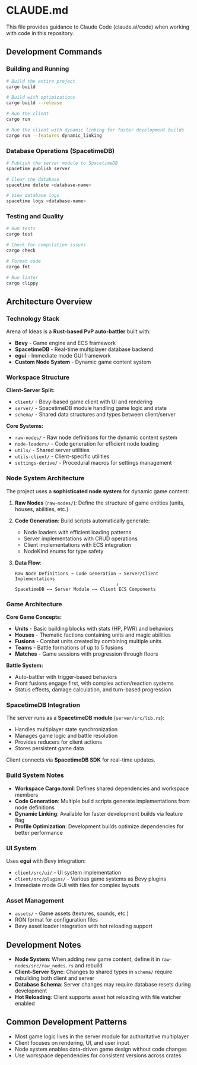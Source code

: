 # CLAUDE.md

This file provides guidance to Claude Code (claude.ai/code) when working with code in this repository.

## Development Commands

### Building and Running
```bash
# Build the entire project
cargo build

# Build with optimizations
cargo build --release

# Run the client
cargo run

# Run the client with dynamic linking for faster development builds
cargo run --features dynamic_linking
```

### Database Operations (SpacetimeDB)
```bash
# Publish the server module to SpacetimeDB
spacetime publish server

# Clear the database
spacetime delete <database-name>

# View database logs
spacetime logs <database-name>
```

### Testing and Quality
```bash
# Run tests
cargo test

# Check for compilation issues
cargo check

# Format code
cargo fmt

# Run linter
cargo clippy
```

## Architecture Overview

### Technology Stack
Arena of Ideas is a **Rust-based PvP auto-battler** built with:
- **Bevy** - Game engine and ECS framework
- **SpacetimeDB** - Real-time multiplayer database backend
- **egui** - Immediate mode GUI framework
- **Custom Node System** - Dynamic game content system

### Workspace Structure

**Client-Server Split:**
- `client/` - Bevy-based game client with UI and rendering
- `server/` - SpacetimeDB module handling game logic and state
- `schema/` - Shared data structures and types between client/server

**Core Systems:**
- `raw-nodes/` - Raw node definitions for the dynamic content system
- `node-loaders/` - Code generation for efficient node loading
- `utils/` - Shared server utilities  
- `utils-client/` - Client-specific utilities
- `settings-derive/` - Procedural macros for settings management

### Node System Architecture

The project uses a **sophisticated node system** for dynamic game content:

1. **Raw Nodes** (`raw-nodes/`): Define the structure of game entities (units, houses, abilities, etc.)

2. **Code Generation**: Build scripts automatically generate:
   - Node loaders with efficient loading patterns
   - Server implementations with CRUD operations
   - Client implementations with ECS integration
   - NodeKind enums for type safety

3. **Data Flow**:
   ```
   Raw Node Definitions → Code Generation → Server/Client Implementations
                                         ↓
   SpacetimeDB ←→ Server Module ←→ Client ECS Components
   ```

### Game Architecture

**Core Game Concepts:**
- **Units** - Basic building blocks with stats (HP, PWR) and behaviors
- **Houses** - Thematic factions containing units and magic abilities
- **Fusions** - Combat units created by combining multiple units
- **Teams** - Battle formations of up to 5 fusions
- **Matches** - Game sessions with progression through floors

**Battle System:**
- Auto-battler with trigger-based behaviors
- Front fusions engage first, with complex action/reaction systems
- Status effects, damage calculation, and turn-based progression

### SpacetimeDB Integration

The server runs as a **SpacetimeDB module** (`server/src/lib.rs`):
- Handles multiplayer state synchronization
- Manages game logic and battle resolution  
- Provides reducers for client actions
- Stores persistent game data

Client connects via **SpacetimeDB SDK** for real-time updates.

### Build System Notes

- **Workspace Cargo.toml**: Defines shared dependencies and workspace members
- **Code Generation**: Multiple build scripts generate implementations from node definitions
- **Dynamic Linking**: Available for faster development builds via feature flag
- **Profile Optimization**: Development builds optimize dependencies for better performance

### UI System

Uses **egui** with Bevy integration:
- `client/src/ui/` - UI system implementation
- `client/src/plugins/` - Various game systems as Bevy plugins
- Immediate mode GUI with tiles for complex layouts

### Asset Management

- `assets/` - Game assets (textures, sounds, etc.)
- RON format for configuration files
- Bevy asset loader integration with hot reloading support

## Development Notes

- **Node System**: When adding new game content, define it in `raw-nodes/src/raw_nodes.rs` and rebuild
- **Client-Server Sync**: Changes to shared types in `schema/` require rebuilding both client and server
- **Database Schema**: Server changes may require database resets during development
- **Hot Reloading**: Client supports asset hot reloading with file watcher enabled

## Common Development Patterns

- Most game logic lives in the server module for authoritative multiplayer
- Client focuses on rendering, UI, and user input
- Node system enables data-driven game design without code changes
- Use workspace dependencies for consistent versions across crates